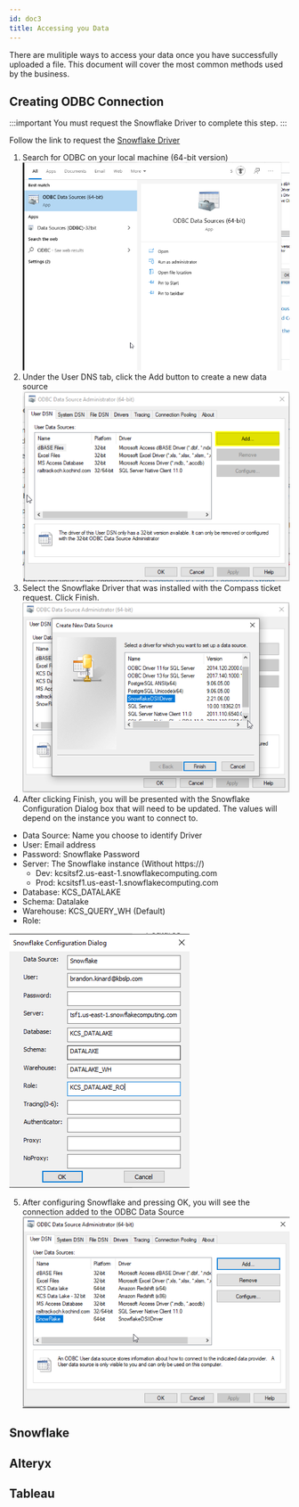 ```yaml
---
id: doc3
title: Accessing you Data
---
```


There are mulitiple ways to access your data once you have successfully uploaded a file. This document will cover the most common methods used by the business. 

## Creating ODBC Connection

:::important
You must request the Snowflake Driver to complete this step.
:::

Follow the link to request the [Snowflake Driver]('https://kochprod.service-now.com/compass?id=sc_cat_item&sys_id=5e31dacadb061010428baa82ca9619b9')

1. Search for ODBC on your local machine (64-bit version)
![](../static/img/odbcSearch.png)
2. Under the User DNS tab, click the Add button to create a new data source
![](../static/img/odbcAddsource.png)
3. Select the Snowflake Driver that was installed with the Compass ticket request. Click Finish.
![](../static/img/odbcCreateData.png)
4. After clicking Finish, you will be presented with the Snowflake Configuration Dialog box that will need to be updated. The values will depend on the instance you want to connect to.

- Data Source: Name you choose to identify Driver           
- User: Email address
- Password: Snowflake Password
- Server: The Snowflake instance (Without https://) 
    - Dev: kcsitsf2.us-east-1.snowflakecomputing.com
    - Prod: kcsitsf1.us-east-1.snowflakecomputing.com
- Database: KCS_DATALAKE
- Schema: Datalake
- Warehouse: KCS_QUERY_WH (Default)
- Role:

![](../static/img/ODBCsnowflakeConfig.png)

5. After configuring Snowflake and pressing OK, you will see the connection added to the ODBC Data Source
![](../static/img/odbcSuccess.png)

## Snowflake



## Alteryx


## Tableau

